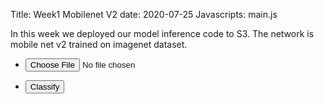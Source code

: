 Title: Week1 Mobilenet V2
date: 2020-07-25
Javascripts: main.js

In this week we deployed our model inference code to S3. The network is mobile net v2 trained on imagenet dataset.


  <section>
    <div class="row gtr-uniform">
      <div class="col-3 col-12-xsmall">
        <ul class="actions">
          <li><input id="getFile" type="file" accept="image/jpg"/></li>
        </ul>
        <ul class="actions">
          <li><input id="classifyImage" type="button" value="Classify"/></li>
        </ul>
      </div>
      <div class="col-6 col-12-xsmall">
        <span class="image fit">
          <img id="upImage" src="#" alt="">
        </span>
        <h3 id="imgClass" style="text-align:center" ></h3>
      </div>
    </div>
  </section>
